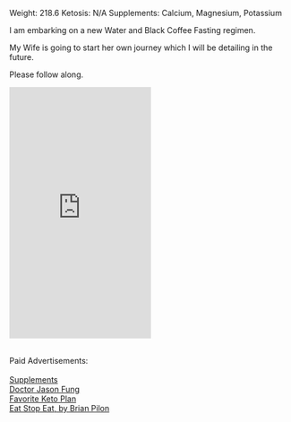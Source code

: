 Weight: 218.6 Ketosis: N/A Supplements: Calcium, Magnesium, Potassium 

I am embarking on a new Water and Black Coffee Fasting regimen. 

My Wife is going to start her own journey which I will be detailing in the future.

Please follow along.

<iframe width="253" height="449" src="https://www.youtube.com/embed/U_3VNI9lS6c" title="Water and Black Coffee Fasting #fasting #weightloss #ketosis #drjasonfung" frameborder="0" allow="accelerometer; autoplay; clipboard-write; encrypted-media; gyroscope; picture-in-picture; web-share" allowfullscreen></iframe>

<br>
<br>

Paid Advertisements:  <br>  
<a target="_blank" href="https://www.amazon.com/gp/search?ie=UTF8&tag=dsjomad-20&linkCode=ur2&linkId=ea9a72efa5f5f2c3b135d43e83b334b9&camp=1789&creative=9325&index=hpc&keywords=supplements fasting dieting drjasonfung">Supplements</a> 
<br> 
<a target="_blank" href="https://www.amazon.com/s?k=dr+jason+fung&amp;rh=n%253A10&amp;ref=nb_sb_noss&_encoding=UTF8&tag=dsjomad-20&linkCode=ur2&linkId=2d68da89bbc98e57e14f31778a90b787&camp=1789&creative=9325">Doctor Jason Fung</a>
<br> 
<a target="_blank" href="https://tinyurl.com/favoriteketoplan ">Favorite Keto Plan</a>
<br> 
<a target="_blank" href="https://tinyurl.com/EatStopEat-dsjomad ">Eat Stop Eat, by Brian Pilon</a>
